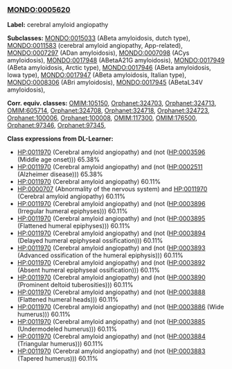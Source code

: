 
### [MONDO:0005620](http://purl.obolibrary.org/obo/MONDO_0005620)
**Label:** cerebral amyloid angiopathy

**Subclasses:** [MONDO:0015033](http://purl.obolibrary.org/obo/MONDO_0015033) (ABeta amyloidosis, dutch type), [MONDO:0011583](http://purl.obolibrary.org/obo/MONDO_0011583) (cerebral amyloid angiopathy, App-related), [MONDO:0007297](http://purl.obolibrary.org/obo/MONDO_0007297) (ADan amyloidosis), [MONDO:0007098](http://purl.obolibrary.org/obo/MONDO_0007098) (ACys amyloidosis), [MONDO:0017948](http://purl.obolibrary.org/obo/MONDO_0017948) (ABetaA21G amyloidosis), [MONDO:0017949](http://purl.obolibrary.org/obo/MONDO_0017949) (ABeta amyloidosis, Arctic type), [MONDO:0017946](http://purl.obolibrary.org/obo/MONDO_0017946) (ABeta amyloidosis, Iowa type), [MONDO:0017947](http://purl.obolibrary.org/obo/MONDO_0017947) (ABeta amyloidosis, Italian type), [MONDO:0008306](http://purl.obolibrary.org/obo/MONDO_0008306) (ABri amyloidosis), [MONDO:0017945](http://purl.obolibrary.org/obo/MONDO_0017945) (ABetaL34V amyloidosis), 

**Corr. equiv. classes:** [OMIM:105150](http://purl.obolibrary.org/obo/OMIM_105150), [Orphanet:324703](http://www.orpha.net/ORDO/Orphanet_324703), [Orphanet:324713](http://www.orpha.net/ORDO/Orphanet_324713), [OMIM:605714](http://purl.obolibrary.org/obo/OMIM_605714), [Orphanet:324708](http://www.orpha.net/ORDO/Orphanet_324708), [Orphanet:324718](http://www.orpha.net/ORDO/Orphanet_324718), [Orphanet:324723](http://www.orpha.net/ORDO/Orphanet_324723), [Orphanet:100006](http://www.orpha.net/ORDO/Orphanet_100006), [Orphanet:100008](http://www.orpha.net/ORDO/Orphanet_100008), [OMIM:117300](http://purl.obolibrary.org/obo/OMIM_117300), [OMIM:176500](http://purl.obolibrary.org/obo/OMIM_176500), [Orphanet:97346](http://www.orpha.net/ORDO/Orphanet_97346), [Orphanet:97345](http://www.orpha.net/ORDO/Orphanet_97345), 

**Class expressions from DL-Learner:**

- [HP:0011970](http://purl.obolibrary.org/obo/HP_0011970) (Cerebral amyloid angiopathy) and (not ([HP:0003596](http://purl.obolibrary.org/obo/HP_0003596) (Middle age onset))) 65.38%
- [HP:0011970](http://purl.obolibrary.org/obo/HP_0011970) (Cerebral amyloid angiopathy) and (not ([HP:0002511](http://purl.obolibrary.org/obo/HP_0002511) (Alzheimer disease))) 65.38%
- [HP:0011970](http://purl.obolibrary.org/obo/HP_0011970) (Cerebral amyloid angiopathy) 60.11%
- [HP:0000707](http://purl.obolibrary.org/obo/HP_0000707) (Abnormality of the nervous system) and [HP:0011970](http://purl.obolibrary.org/obo/HP_0011970) (Cerebral amyloid angiopathy) 60.11%
- [HP:0011970](http://purl.obolibrary.org/obo/HP_0011970) (Cerebral amyloid angiopathy) and (not ([HP:0003896](http://purl.obolibrary.org/obo/HP_0003896) (Irregular humeral epiphyses))) 60.11%
- [HP:0011970](http://purl.obolibrary.org/obo/HP_0011970) (Cerebral amyloid angiopathy) and (not ([HP:0003895](http://purl.obolibrary.org/obo/HP_0003895) (Flattened humeral epiphyses))) 60.11%
- [HP:0011970](http://purl.obolibrary.org/obo/HP_0011970) (Cerebral amyloid angiopathy) and (not ([HP:0003894](http://purl.obolibrary.org/obo/HP_0003894) (Delayed humeral epiphyseal ossification))) 60.11%
- [HP:0011970](http://purl.obolibrary.org/obo/HP_0011970) (Cerebral amyloid angiopathy) and (not ([HP:0003893](http://purl.obolibrary.org/obo/HP_0003893) (Advanced ossification of the humeral epiphysis))) 60.11%
- [HP:0011970](http://purl.obolibrary.org/obo/HP_0011970) (Cerebral amyloid angiopathy) and (not ([HP:0003892](http://purl.obolibrary.org/obo/HP_0003892) (Absent humeral epiphyseal ossification))) 60.11%
- [HP:0011970](http://purl.obolibrary.org/obo/HP_0011970) (Cerebral amyloid angiopathy) and (not ([HP:0003890](http://purl.obolibrary.org/obo/HP_0003890) (Prominent deltoid tuberosities))) 60.11%
- [HP:0011970](http://purl.obolibrary.org/obo/HP_0011970) (Cerebral amyloid angiopathy) and (not ([HP:0003888](http://purl.obolibrary.org/obo/HP_0003888) (Flattened humeral heads))) 60.11%
- [HP:0011970](http://purl.obolibrary.org/obo/HP_0011970) (Cerebral amyloid angiopathy) and (not ([HP:0003886](http://purl.obolibrary.org/obo/HP_0003886) (Wide humerus))) 60.11%
- [HP:0011970](http://purl.obolibrary.org/obo/HP_0011970) (Cerebral amyloid angiopathy) and (not ([HP:0003885](http://purl.obolibrary.org/obo/HP_0003885) (Undermodeled humerus))) 60.11%
- [HP:0011970](http://purl.obolibrary.org/obo/HP_0011970) (Cerebral amyloid angiopathy) and (not ([HP:0003884](http://purl.obolibrary.org/obo/HP_0003884) (Triangular humerus))) 60.11%
- [HP:0011970](http://purl.obolibrary.org/obo/HP_0011970) (Cerebral amyloid angiopathy) and (not ([HP:0003883](http://purl.obolibrary.org/obo/HP_0003883) (Tapered humerus))) 60.11%


